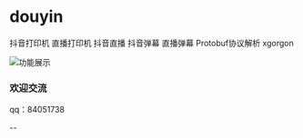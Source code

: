 # douyin
抖音打印机 直播打印机 抖音直播 抖音弹幕 直播弹幕 Protobuf协议解析 xgorgon


![功能展示](http://was.dy188.vip/WechatIMG42.png)

### 欢迎交流
qq：84051738

--
